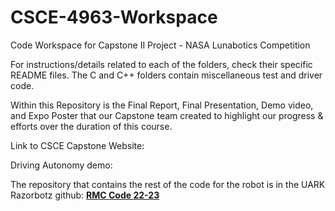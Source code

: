 # CSCE-4963-Workspace
Code Workspace for Capstone II Project - NASA Lunabotics Competition

For instructions/details related to each of the folders, check their specific README files. The C and C++ folders contain miscellaneous test and driver code.

Within this Repository is the Final Report, Final Presentation, Demo video, and Expo Poster that our Capstone team created to highlight our progress & efforts over the duration of this course.

Link to CSCE Capstone Website: 

Driving Autonomy demo:

The repository that contains the rest of the code for the robot is in the UARK Razorbotz github: **[RMC Code 22-23](https://github.com/Razorbotz/RMC-Code-22-23)**
